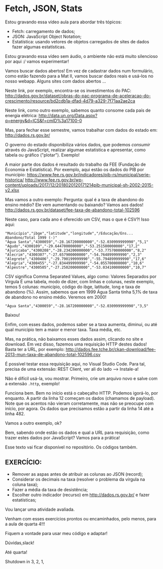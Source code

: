 # Fetch, JSON, Stats

Estou gravando essa vídeo aula para abordar três tópicos:

- Fetch: carregamento de dados;
- JSON: JavaScript Object Notation;
- Estatística: usando vetores de objetos carregados de sites de dados fazer algumas estatísticas.

Estou gravando essa vídeo sem áudio, o ambiente não está muito silencioso por aqui :/ vamos experimentar!

Vamos buscar dados abertos! Em vez de cadastrar dados num formulário, como estão fazendo para a Mat II, vamos buscar dados reais e usá-los no nosso webapp. Alguns sites com dados abertos ...

Neste link, por exemplo, encontra-se os investimentos do PAC:
http://dados.gov.br/dataset/obras-do-pac-programa-de-aceleracao-do-crescimento/resource/bd2cdb1a-dfad-4d79-a329-7f71aa2ae2ca

Neste link, como outro exemplo, sabemos quanto consome cada país de energia elétrica:
http://data.un.org/Data.aspx?q=energy&d=ICS&f=cmID%3a17100-0

Mas, para fechar esse semestre, vamos trabalhar com dados do estado em:
http://dados.rs.gov.br/

O governo do estado disponibiliza vários dados, que podemos _consumir_ através do JavaScript, realizar algumae estatística e apresentar, como tabela ou gráfico ("plotar"). Exemplo!

A maior parte dos dados é resultado do trabalho da FEE (Fundação de Economia e Estatística). Por exemplo, aqui estão os dados do PIB por município:
https://www.fee.rs.gov.br/indicadores/pib-rs/municipal/serie-historica/
http://www.fee.rs.gov.br/wp-content/uploads/2017/12/2018020120171214pib-municipal-sh-2002-2015-v2.xlsx

Mas vamos a outro exemplo:
Pergunta: qual é a taxa de abandono do ensino médio? Ele vem aumentando ou baixando? Vamos aos dados!
http://dados.rs.gov.br/dataset/fee-taxa-de-abandono-total-102596

Neste caso, para cada ano é oferecido um CSV, mas o que é CSV?! Isso aqui:

```
"Município","ibge","latitude","longitude","/Educação/Ens... Abandono/Total 1999 (-)"
"Água Santa","4300059","-28.167200000000","-52.030999999990","5,1"
"Agudo","4300109","-29.644700000000","-53.251500000000","17,2"
"Ajuricaba","4300208","-28.234200000000","-53.775700000000","8,2"
"Alecrim","4300307","-27.657900000000","-54.764899999990","2,3"
"Alegrete","4300406","-29.790199999990","-55.794899999990","17,6"
"Alegria","4300455","-27.834499999990","-54.055700000000","10,6"
"Alpestre","4300505","-27.250200000000","-53.034100000000","10,7"
```
CSV significa Comma Separated Values, algo como: Valores Separados por Vírgula
É uma tabela, modo de dizer, com linhas e colunas, neste exemplo, temos 5 colunas: município, código do ibge, latitude, long e taxa de abandono (%). Assim, sabemos que em 1999 Água Santa tinha 5,1% de taxa de abandono no ensino médio. Veremos em  2000!
```
"Água Santa","4300059","-28.167200000000","-52.030999999990","3,5"
```
Baixou!

Enfim, com esses dados, podemos saber se a taxa aumenta, diminui, ou até qual município tem a maior e menor taxa. Taxa média, etc.

Mas, na prática, não baixamos esses dados assim, clicando no site e download. Em vez disso, fazemos uma requisição HTTP destes dados! Basta ter a URL, por exemplo:
http://dados.fee.tche.br/ckan-download/fee-2013-mun-taxa-de-abandono-total-102596.csv

É possível testar essa requisição aqui, no Visual Studio Code. Para tal, precisa de uma extensão: REST Client, ver ali do lado --> Instale-a!

Não é difícil usá-la, vou mostrar. Primeiro, crie um arquivo novo e salve com a extensão `.http`, exemplo!

Funciona bem. Bem no início está o cabeçalho HTTP. Podemos igorá-lo, por enquanto. A partir da linha 12 começam os dados (chamamos de payload). Note que os acentos não vieram corretamente, mas não se preocupe com início, por agora. Os dados que precisamos estão a partir da linha 14 até a linha 482.

Vamos a outro exemplo, ok?

Bem, sabendo onde estão os dados e qual a URL para requisição, como trazer estes dados por JavaScript? Vamos para a prática!

Esse texto vai ficar disponível no repositório.
Os códigos também.

EXERCÍCIO:
----------

- Remover as aspas antes de atribuir as colunas ao JSON (record);
- Considerar os decimais na taxa (resolver o problema da vírgula na coluna taxa);
- Fazer a média da taxa de desistência;
- Escolher outro indicador (recurso) em <http://dados.rs.gov.br/> e fazer estatísticas;

Vou lançar uma atividade avaliada.

Venham com esses exercícios prontos ou encaminhados, pelo menos, para a aula de quarta 4!!!

Fiquem a vontade para usar meu código e adaptar!

Dúvidas,slack!

Até quarta!

Shutdown in 3, 2, 1, 